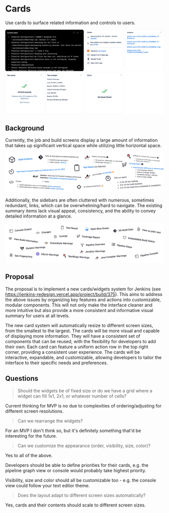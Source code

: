 # Cards

Use cards to surface related information and controls to users.

![Cards](cards.png)

## Background

Currently, the job and build screens display a large amount of information that takes up significant vertical space while utilizing little horizontal space. 

![Summary](summary.png)

Additionally, the sidebars are often cluttered with numerous, sometimes redundant, links, which can be overwhelming/hard to navigate. The existing summary items lack visual appeal, consistency, and the ability to convey detailed information at a glance.

![Actions](actions.png)

## Proposal

The proposal is to implement a new cards/widgets system for Jenkins (see https://jenkins-redesign.vercel.app/project/build/375). This aims to address the above issues by organizing key features and actions into customizable, modular components. This will not only make the interface cleaner and more intuitive but also provide a more consistent and informative visual summary for users at all levels.

The new card system will automatically resize to different screen sizes, from the smallest to the largest. The cards will be more visual and capable of displaying more information. They will have a consistent set of components that can be reused, with the flexibility for developers to add their own. Each card can feature a uniform action row in the top right corner, providing a consistent user experience. The cards will be interactive, expandable, and customizable, allowing developers to tailor the interface to their specific needs and preferences.

## Questions

> Should the widgets be of fixed size or do we have a grid where a widget can fill 1x1, 2x1, or whatever number of cells?

Current thinking for MVP is no due to complexities of ordering/adjusting for different screen resolutions.

> Can we rearrange the widgets?

For an MVP I don't think so, but it's definitely something that'd be interesting for the future.

> Can we customize the appearance (order, visibility, size, color)?

Yes to all of the above.

Developers should be able to define priorities for their cards, e.g. the pipeline graph view or console would probably take highest priority.

Visibility, size and color should all be customizable too - e.g. the console view could follow your text editor theme.

> Does the layout adapt to different screen sizes automatically?

Yes, cards and their contents should scale to different screen sizes.
